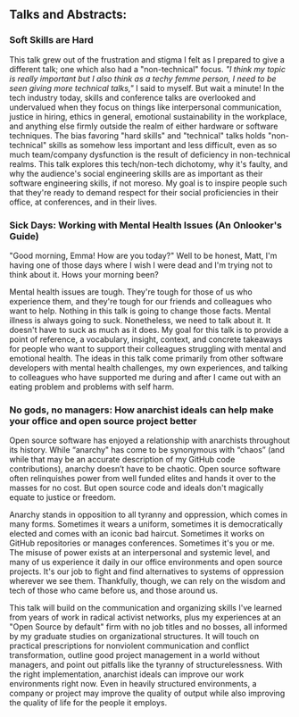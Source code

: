 ## Talks and Abstracts:
### Soft Skills are Hard
This talk grew out of the frustration and stigma I felt as I prepared to give a different talk; one which also had a "non-technical" focus. _"I think my topic is really important but I also think as a techy femme person, I need to be seen giving more technical talks,"_ I said to myself. But wait a minute! In the tech industry today, skills and conference talks are overlooked and undervalued when they focus on things like interpersonal communication, justice in hiring, ethics in general, emotional sustainability in the workplace, and anything else firmly outside the realm of either hardware or software techniques. The bias favoring "hard skills" and "technical" talks holds "non-technical" skills as somehow less important and less difficult, even as so much team/company dysfunction is the result of deficiency in non-technical realms. This talk explores this tech/non-tech dichotomy, why it's faulty, and why the audience's social engineering skills are as important as their software engineering skills, if not moreso. My goal is to inspire people such that they're ready to demand respect for their social proficiencies in their office, at conferences, and in their lives.

### Sick Days: Working with Mental Health Issues (An Onlooker's Guide) 
"Good morning, Emma! How are you today?" Well to be honest, Matt, I'm having one of those days where I wish I were dead and I'm trying not to think about it. Hows your morning been?

Mental health issues are tough. They're tough for those of us who experience them, and they're tough for our friends and colleagues who want to help. Nothing in this talk is going to change those facts. Mental illness is always going to suck. Nonetheless, we need to talk about it. It doesn't have to suck as much as it does. My goal for this talk is to provide a point of reference, a vocabulary, insight, context, and concrete takeaways for people who want to support their colleagues struggling with mental and emotional health. The ideas in this talk come primarily from other software developers with mental health challenges, my own experiences, and talking to colleagues who have supported me during and after I came out with an eating problem and problems with self harm.


### No gods, no managers: How anarchist ideals can help make your office and open source project better

Open source software has enjoyed a relationship with anarchists throughout its history. While “anarchy" has come to be synonymous with “chaos” (and while that may be an accurate description of my GitHub code contributions), anarchy doesn’t have to be chaotic. Open source software often relinquishes power from well funded elites and hands it over to the masses for no cost. But open source code and ideals don't magically equate to justice or freedom. 

Anarchy stands in opposition to all tyranny and oppression, which comes in many forms. Sometimes it wears a uniform, sometimes it is democratically elected and comes with an iconic bad haircut. Sometimes it works on GitHub repositories or manages conferences. Sometimes it's you or me. The misuse of power exists at an interpersonal and systemic level, and many of us experience it daily in our office environments and open source projects. It's our job to fight and find alternatives to systems of oppression wherever we see them. Thankfully, though, we can rely on the wisdom and tech of those who came before us, and those around us.

This talk will build on the communication and organizing skills I've learned from years of work in radical activist networks, plus my experiences at an "Open Source by default" firm with no job titles and no bosses, all informed by my graduate studies on organizational structures. It will touch on practical prescriptions for nonviolent communication and conflict transformation, outline good project management in a world without managers, and point out pitfalls like the tyranny of structurelessness. With the right implementation, anarchist ideals can improve our work environments right now. Even in heavily structured environments, a company or project may improve the quality of output while also improving the quality of life for the people it employs.
